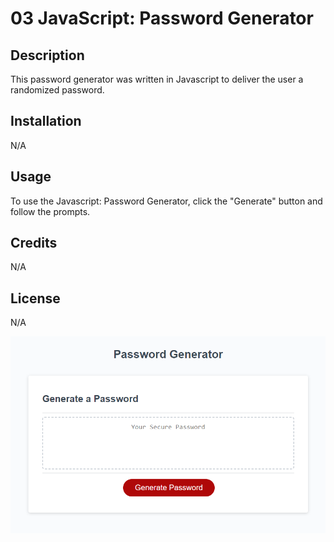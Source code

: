 # 03 JavaScript: Password Generator

## Description

This password generator was written in Javascript to deliver the user a randomized password.

## Installation

N/A

## Usage

To use the Javascript: Password Generator, click the "Generate" button and follow the prompts.

## Credits

N/A

## License

N/A

<a href="https://tmorgan1987.github.io/PasswordGenerator"><img src="Assets\screenshot.png"></a>